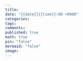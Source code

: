 ```yaml
---
title: 
date: "{{date}}{{time}}:00 +0900"
categories: 
tags: 
comments: 
published: true
math: true
pin: "false"
mermaid: "false"
image:
---
```

